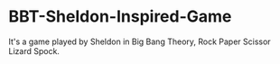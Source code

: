 # BBT-Sheldon-Inspired-Game
It's a game played by Sheldon in Big Bang Theory, Rock Paper Scissor Lizard Spock. 
